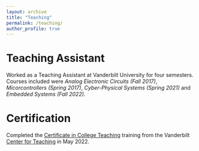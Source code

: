```yaml
---
layout: archive
title: "Teaching"
permalink: /teaching/
author_profile: true
---
```


Teaching Assistant
====================
Worked as a Teaching Assistant at Vanderbilt University for four semesters. Courses included were *Analog Electronic Circuits (Fall 2017)*, *Micorcontrollers (Spring 2017)*, *Cyber-Physical Systems (Spring 2021)* and *Embedded Systems (Fall 2022)*.

Certification
=================

Completed the [Certificate in College Teaching](https://drive.google.com/file/d/1JlNIN9c9F6NDCdC4Ej9zNP4BCXgn2S79/view) training from the Vanderbilt [Center for Teaching](https://cft.vanderbilt.edu/) in May 2022.
